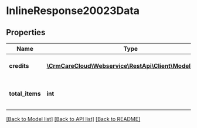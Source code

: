 # InlineResponse20023Data

## Properties
Name | Type | Description | Notes
------------ | ------------- | ------------- | -------------
**credits** | [**\CrmCareCloud\Webservice\RestApi\Client\Model\Credit[]**](Credit.md) | List of the credit records | [optional] 
**total_items** | **int** | Count of all found credit records | [optional] 

[[Back to Model list]](../../README.md#documentation-for-models) [[Back to API list]](../../README.md#documentation-for-api-endpoints) [[Back to README]](../../README.md)

